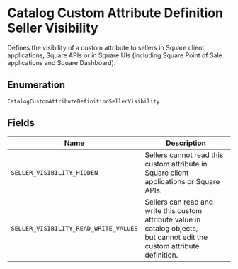 <!-- Optimized: 2025-10-06 -->
<!-- RPM: 1.6.2.1.1.6.2.1_catalog-custom-attribute-definition-seller-visibility_20251006 -->
<!-- Session: E2E RPM DNA Application -->
<!-- AOM: RND (Reggie & Dro) -->
<!-- COI: TECHNOLOGY -->
<!-- RPM: HIGH -->
<!-- ACTION: BUILD -->


# Catalog Custom Attribute Definition Seller Visibility

Defines the visibility of a custom attribute to sellers in Square
client applications, Square APIs or in Square UIs (including Square Point
of Sale applications and Square Dashboard).

## Enumeration

`CatalogCustomAttributeDefinitionSellerVisibility`

## Fields

| Name | Description |
|  --- | --- |
| `SELLER_VISIBILITY_HIDDEN` | Sellers cannot read this custom attribute in Square client<br>applications or Square APIs. |
| `SELLER_VISIBILITY_READ_WRITE_VALUES` | Sellers can read and write this custom attribute value in catalog objects,<br>but cannot edit the custom attribute definition. |
